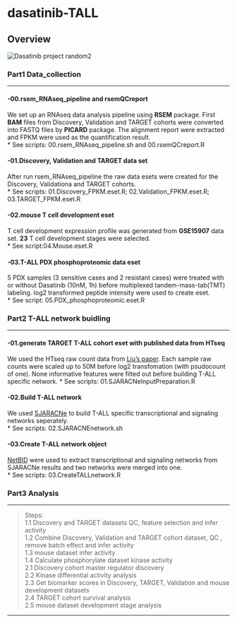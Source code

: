 # dasatinib-TALL
## Overview

![Dasatinib project
random2](https://user-images.githubusercontent.com/19508721/87256975-c2a74980-c45c-11ea-9bb3-6194d09bee07.png)

### Part1 Data\_collection

-----

#### \-00.rsem\_RNAseq\_pipeline and rsemQCreport

We set up an RNAseq data analysis pipeline using **RSEM** package. First
**BAM** files from Discovery, Validation and TARGET cohorts were
converted into FASTQ files by **PICARD** package. The alignment report
were extracted and FPKM were used as the quantification result.  
\* See scripts: 00.rsem\_RNAseq\_pipeline.sh and 00.rsemQCreport.R

#### \-01.Discovery, Validation and TARGET data set

After run rsem\_RNAseq\_pipeline the raw data esets were created for the
Discovery, Validationa and TARGET cohorts.  
\* See scripts: 01.Discovery\_FPKM.eset.R; 02.Validation\_FPKM.eset.R;
03.TARGET\_FPKM.eset.R

#### \-02.mouse T cell development eset

T cell development expression profile was generated from **GSE15907**
data set. **23** T cell development stages were selected.  
\* See script:04.Mouse.eset.R

#### \-03.T-ALL PDX phosphoproteomic data eset

5 PDX samples (3 sensitive cases and 2 resistant cases) were treated
with or without Dasatinib (10nM, 1h) before multiplexed
tandem-mass-tab(TMT) labeling. log2 transformed peptide intensity were
used to create eset.  
\* See script:
05.PDX\_phosphoproteomic.eset.R

### Part2 T-ALL network buidling

-----

#### \-01.generate TARGET T-ALL cohort eset with published data from HTseq

We used the HTseq raw count data from [Liu’s
paper](https://pubmed.ncbi.nlm.nih.gov/28671688/). Each sample raw
counts were scaled up to 50M before log2 transfomation (with psudocount
of one). None informative features were filted out before building T-ALL
specific network. \* See scripts: 01.SJARACNeInputPreparation.R

#### \-02.Build T-ALL network

We used [SJARACNe](https://github.com/jyyulab/SJARACNe) to build T-ALL
specific transcriptional and signaling networks seperately.  
\* See scripts: 02.SJARACNEnetwork.sh

#### \-03.Create T-ALL network object

[NetBID](https://github.com/jyyulab/NetBID) were used to extract
transcriptional and signaling networks from SJARACNe results and two
networks were merged into one.  
\* See scripts: 03.CreateTALLnetwork.R

### Part3 Analysis

-----

> Steps:  
> 1.1 Discovery and TARGET datasets QC, feature selection and infer
> activity  
> 1.2 Combine Discovery, Validation and TARGET cohort dataset, QC ,
> remove batch effect and infer activity  
> 1.3 mouse dataset infer activity  
> 1.4 Calculate phosphorylate dataset kinase activity  
> 2.1 Discovery cohort master regulator discovery  
> 2.2 Kinase differential activity analysis  
> 2.3 Get biomarker scores in Discovery, TARGET, Validation and mouse
> development datasets  
> 2.4 TARGET cohort survival analysis  
> 2.5 mouse dataset development stage analysis

-----

